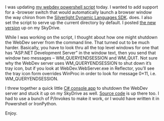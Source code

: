 I was updating [my webdev powershell
script](http://devhawk.net/2008/03/20/WebDevWebServer+PowerShell+Function.aspx)
today. I wanted to add support for a -browser switch that would
automatically launch a browser window the way chiron from the
[Silverlight Dynamic Languages SDK](http://codeplex.com/sdlsdk). does. I
also set the script to serve up the current directory by default. I
posted [the new
version](http://cid-0d9bc809858885a4.skydrive.live.com/self.aspx/DevHawk%20Content/Powershell/webdev.ps1)
up on my SkyDrive.

While I was working on the script, I thought about how one might
shutdown the WebDev server from the command line. That turned out to be
much harder. Basically, you have to look thru all the top level windows
for one that has “ASP.NET Development Server” in the window text, then
you send that window two messages – WM\_QUERYENDSESSION and WM\_QUIT.
Not sure why the WebDev server uses WM\_QUERYENDSESSION to shut down
it’s tray icon, but if you look at WebDev.WebServer.exe in Reflector,
you’ll see the tray icon form overrides WinProc in order to look for
message 0×11, i.e. WM\_QUERYENDSESSION.

I threw together a quick little [C\# console
app](http://cid-0d9bc809858885a4.skydrive.live.com/self.aspx/DevHawk%20Content/Utilities/KillWebDevServer.exe)
to shutdown the WebDev server and stuck it up on my SkyDrive as well.
[Source
code](http://cid-0d9bc809858885a4.skydrive.live.com/self.aspx/DevHawk%20Content/Utilities/KillWebDevServer.zip)
is up there too. I had to use a bunch of P/Invokes to make it work, or I
would have written it in Powershell or IronPython.

Enjoy.
